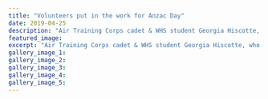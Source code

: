 ```yaml
---
title: "Volunteers put in the work for Anzac Day"
date: 2019-04-25
description: "Air Training Corps cadet & WHS student Georgia Hiscotte, helped lay poppies on gravestones volunteering for Anzac Day..."
featured_image: 
excerpt: "Air Training Corps cadet & WHS student Georgia Hiscotte, who helped lay poppies on gravestones says volunteering for Anzac Day is all about being grateful for the service of those who went to war."
gallery_image_1: 
gallery_image_2: 
gallery_image_3: 
gallery_image_4: 
gallery_image_5: 
---
```

